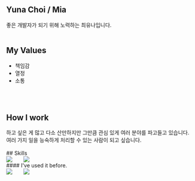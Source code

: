 ## Yuna Choi / Mia
좋은 개발자가 되기 위해 노력하는 최유나입니다. 
<br />
<br />
## My Values
- 책임감
- 열정
- 소통
<br />
<br />
<h2>How I work</h2> 
하고 싶은 게 많고 다소 산만하지만 그만큼 관심 있게 여러 분야를 파고들고 있습니다. 여러 가지 일을 능숙하게 처리할 수 있는 사람이 되고 싶습니다. 
<br />
<br />
## Skills
<div style="display:flex;gap:30px;flex-wrap:wrap;">
  <img src="https://img.shields.io/badge/js-F7DF1E?style=for-the-badge&logo=javascript&logoColor=black">
  <img src="https://img.shields.io/badge/react-61DAFB?style=for-the-badge&logo=react&logoColor=black">
</div>
#### I've used it before.
<div style="display:flex;gap:30px;flex-wrap:wrap;">
  <img src="https://img.shields.io/badge/Java-007396?style=for-the-badge&logo=Java&logoColor=white">
  <img src="https://img.shields.io/badge/AWS-232F3E?style=for-the-badge&logo=amazonaws&logoColor=white">
</div>
